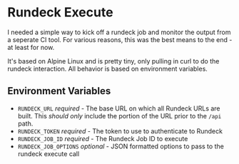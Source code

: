Rundeck Execute
===============

I needed a simple way to kick off a rundeck job and monitor the output from a seperate CI tool. For various reasons,
this was the best means to the end - at least for now.

It's based on Alpine Linux and is pretty tiny, only pulling in curl to do the rundeck interaction. All behavior is
based on environment variables.

Environment Variables
---------------------

 * `RUNDECK_URL` _required_ - The base URL on which all Rundeck URLs are built. This _should only_ include the portion of the URL
   prior to the `/api` path.
 * `RUNDECK_TOKEN` _required_ - The token to use to authenticate to Rundeck
 * `RUNDECK_JOB_ID` _required_ - The Rundeck Job ID to execute
 * `RUNDECK_JOB_OPTIONS` _optional_ - JSON formatted options to pass to the rundeck execute call
